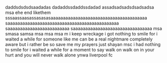 daddsdsdsdsaadadas
dadaddssdaddssdadad
assadsadsadsdsadsadsa
msa
ehe end
likethem
sssaassaasassasasasaaaaaaaaaaaaaaaaaaaaaaaaaaaaaaaaaaaaaaa
saaaaaaaaaaaaaaaaaaaaaaaaaaaaaaaaaaaaaaaaaaaaa
saaaaaaaaaaaaaaaaaaaaaaaaa
saaaaaaaaaaaaaaaaaaaaaaaaaaaaaaaa
msa
smasa
samsa
msa
msa
msa
m i keep wreckage
i got nothing to smile for i waited a while for
someone like me can be a real nightmare completely aware but i rather be 
so save me my prayers
just shayan msc
i had nothing to smile for i waited a while for a moment to say
walk on walk on
in your hurt and you will never walk alone ynwa liverpool fc

